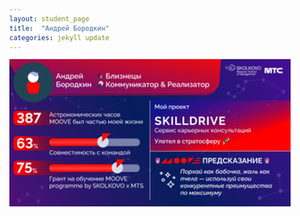 ```yaml
---
layout: student_page
title:  "Андрей Бородкин"
categories: jekyll update
---
```

<img class="img-fluid" src="/img/posts/Андрей Бородкин.png" alt="moove-2">
